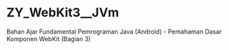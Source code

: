 # ZY_WebKit3__JVm
Bahan Ajar Fundamental Pemrograman Java (Android) - Pemahaman Dasar Komponen WebKit (Bagian 3)
